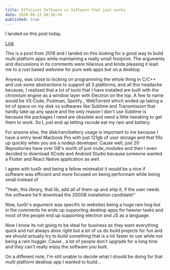 ```yaml
---
title: Efficient Software vs Software that just works
date: 2020-04-22 00:26:34
published: true
---
```


I landed on this post today.

[Link](https://dev.to/tux0r/does-your-website-really-need-to-be-larger-than-windows-95-16mm)

This is a post from 2018 and I landed on this looking for a good way to build
multi platform apps while maintaining a really small footprint. The arguments
and discussions in its comments were hilarious and kinda pleasing it lead me to
a rust based webview for pure web apps but on a desktop.

Anyway, was close to locking on programming the whole thing in C/C++ and use
some abstractions to support all 3 platforms, and all this headache because, I
realized that a lot of tools that I have installed are built with the chromium
engine as a window layer with Electron on the top. A few to name would be VS
Code, Postman, Spotify , WebTorrent which ended up taking a lot of space on my
disk vs softwares like Sublime and Transmission that hardly take up any space
and the only reason I don't use Sublime is because the packages I need are
obsolete and need a little tweaking to get them to work. So I, just end up
letting vscode eat my ram and battery.

For anyone else, the disk/ram/battery usage is important to me because I have a
entry level Macbook Pro with just 121gb of user storage and that fills up
quickly when you are a nodejs developer. Cause well, just 20 Repositories have
over GB's worth of just node_modules and then I even decided to download XCode
and Android Studio because someone wanted a Flutter and React Native application
as well.

I agree with tux0r and being a fellow minimalist it would be a nice if software
was efficient and more focused on being performant while being small instead of

"Yeah, this library, that lib, add all of them up and ship it, if the user needs
the software he'll download the 200GB installation candidate!"

Now, tux0r's argument was specific to websites being a huge ram hog but in the
comments he ends up supporting desktop apps for heavier tasks and most of the
people end up supporting electron and JS as a language.

Now I know its not going to be ideal for business as they want everything quick
and not always _done right_ but a lot of us do build projects for fun and we
should actually try to build something that is a lot faster to use while not
being a ram hogger. Cause , a lot of people don't upgrade for a long time and
they can't really enjoy the software you built.

On a different note, I'm still unable to decide what I should be doing for that
multi platform desktop app I wanted to build...
